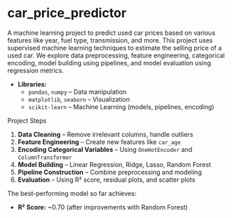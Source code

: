 # car_price_predictor
A machine learning project to predict used car prices based on various features like year, fuel type, transmission, and more.
This project uses supervised machine learning techniques to estimate the selling price of a used car. We explore data preprocessing, feature engineering, categorical encoding, model building using pipelines, and model evaluation using regression metrics.
- **Libraries:**  
  - `pandas`, `numpy` – Data manipulation  
  - `matplotlib`, `seaborn` – Visualization  
  - `scikit-learn` – Machine Learning (models, pipelines, encoding)

Project Steps

1. **Data Cleaning** – Remove irrelevant columns, handle outliers
2. **Feature Engineering** – Create new features like `car_age`
3. **Encoding Categorical Variables** – Using `OneHotEncoder` and `ColumnTransformer`
4. **Model Building** – Linear Regression, Ridge, Lasso, Random Forest
5. **Pipeline Construction** – Combine preprocessing and modeling
6. **Evaluation** – Using R² score, residual plots, and scatter plots

The best-performing model so far achieves:
- **R² Score:** ~0.70 (after improvements with Random Forest)

